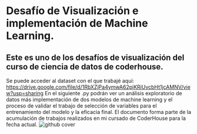 # Desafío de Visualización e implementación de Machine Learning. 
## Este es uno de los desafíos de visualización del curso de ciencia de datos de coderhouse. 
Se puede acceder al dataset con el que trabajé aquí: https://drive.google.com/file/d/1RbXZjPa4ymwA62pjKRiUvcbHt1jcAMNV/view?usp=sharing
En el siguiente .py podrán ver un análisis exploratorio de datos más implementación de dos modelos de machine learning y el proceso de validar el trabajo de selección de variables para el entrenamiento del modelo y la eficacia final. El documento forma parte de la acumulación de trabajos realizados en mi cursado de CoderHouse para la fecha actual. 
![github cover](https://user-images.githubusercontent.com/117785876/216223970-640a85d1-d71d-4937-aee7-08b53b3a47eb.png)
